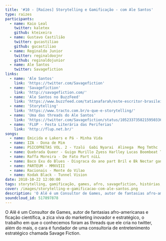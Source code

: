 ```yaml
---
title: '#10 - [Raízes] Storytelling e Gamificação - com Ale Santos'
type: raizes
participants:
  - name: Kaio Leal
    twitter: kaletex
    github: kteixeira
  - name: Gustavo Castilião
    twitter: gucastiliao
    github: gucastiliao
  - name: Reginaldo Junior
    twitter: reginaldoojnr
    github: reginaldojunior
  - name: Ale Santos
    twitter: Savagefiction
links:
  - name: 'Ale Santos'
    link: 'https://twitter.com/Savagefiction'
  - name: 'Savagefiction'
    link: 'http://savagefiction.com/'
  - name: 'Ale Santos no BuzzFeed'
    link: 'https://www.buzzfeed.com/tatianafarah/este-escritor-brasileiro-esta-contando-historias-do-povo'
  - name: 'Storytelling'
    link: 'https://www.tracto.com.br/o-que-e-storytelling/'
  - name: 'Uma das threads do Ale Santos'
    link: 'https://twitter.com/Savagefiction/status/1052337358215950336'
  - name: 'FLUP - Festa Literária das Periferias'
    link: 'http://flup.net.br/'
songs:
  - name: Emicida e Lakers e Pá - Minha Vida
  - name: IZA - Dona de Mim
  - name: PSICOPRETAS VOL. 2 - Yzalú  Gabi Nyarai  Alinega  Meg Tmthc  Sistah Chilli  Monna Brutal
  - name: Quebrada Queer - Guigo Murillo Zyess Harlley Lucas Boombeat Tchelo Gomez
  - name: Raffa Moreira - De Fato Part niLL
  - name: Baco Exu do Blues - Disgraca do ano part Bril e Bk Nectar gang
  - name: PARTEUM - MMXVIII
  - name: Racionais - Mente do Vilao
  - name: Kodak Black - Tunnel Vision
date: 2018-10-22 12:00:00
tags: storytelling, gamificação, games, afro, savagefiction, histórias, raízes, negritude, tech, quebradev, periferia, comunidade, conhecimento, tecnologia
cover: /images/storytelling-e-gamificacao-com-ale-santos.png
description: 'O Alê é um Consultor de Games, autor de fantasias afro-americanas e ficação científica, a zica viva do marketing inovador e estratégico.'
soundcloud_id: 517897878
---
```


O Alê é um Consultor de Games, autor de fantasias afro-americanas e ficação científica, a zica viva do marketing inovador e estratégico, o trabalho em que o conhecemos foram as threads que ele cria no twitter, além do mais, o cara é fundador de uma consultoria de entretenimento estratégico chamada Savage Fiction.
